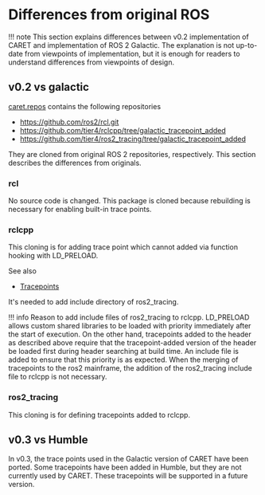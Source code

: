 # Differences from original ROS

<prettier-ignore-start>
!!! note
    This section explains differences between v0.2 implementation of CARET and implementation of ROS 2 Galactic. The explanation is not up-to-date from viewpoints of implementation, but it is enough for readers to understand differences from viewpoints of design.
<prettier-ignore-end>

## v0.2 vs galactic

[caret.repos](https://github.com/tier4/caret/blob/main/caret.repos) contains the following repositories

- <https://github.com/ros2/rcl.git>
- <https://github.com/tier4/rclcpp/tree/galactic_tracepoint_added>
- <https://github.com/tier4/ros2_tracing/tree/galactic_tracepoint_added>

They are cloned from original ROS 2 repositories, respectively. This section describes the differences from originals.

### rcl

No source code is changed.
This package is cloned because rebuilding is necessary for enabling built-in trace points.

### rclcpp

This cloning is for adding trace point which cannot added via function hooking with LD_PRELOAD.

See also

- [Tracepoints](./index.md)

It's needed to add include directory of ros2_tracing.

<prettier-ignore-start>
!!! info
    Reason to add include files of ros2_tracing to rclcpp.
    LD_PRELOAD allows custom shared libraries to be loaded with priority immediately after the start of execution.  
    On the other hand, tracepoints added to the header as described above require that the tracepoint-added version of the header be loaded first during header searching at build time.  
    An include file is added to ensure that this priority is as expected.
    When the merging of tracepoints to the ros2 mainframe, the addition of the ros2_tracing include file to rclcpp is not necessary.
<prettier-ignore-end>

### ros2_tracing

This cloning is for defining tracepoints added to rclcpp.

## v0.3 vs Humble

In v0.3, the trace points used in the Galactic version of CARET have been ported.
Some tracepoints have been added in Humble, but they are not currently used by CARET.
These tracepoints will be supported in a future version.
